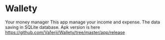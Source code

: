 # Wallety
Your money manager
This app manage your income and expense. The data saving in SQLite database.
Apk version is here https://github.com/Va1erii/Wallety/tree/master/app/release
